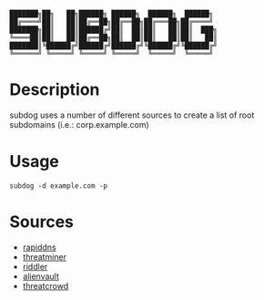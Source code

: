 ```

███████╗██╗   ██╗██████╗ ██████╗  ██████╗  ██████╗ 
██╔════╝██║   ██║██╔══██╗██╔══██╗██╔═══██╗██╔════╝ 
███████╗██║   ██║██████╔╝██║  ██║██║   ██║██║  ███╗
╚════██║██║   ██║██╔══██╗██║  ██║██║   ██║██║   ██║
███████║╚██████╔╝██████╔╝██████╔╝╚██████╔╝╚██████╔╝
╚══════╝ ╚═════╝ ╚═════╝ ╚═════╝  ╚═════╝  ╚═════╝  

```
       
# Description
subdog uses a number of different sources to create a list of root subdomains (i.e.: corp.example.com)                                         

# Usage
```
subdog -d example.com -p
```

# Sources 
- [rapiddns](https://rapiddns.io)
- [threatminer](https://api.threatminer.org) 
- [riddler](https://riddler.io)
- [alienvault](https://otx.alienvault.com)
- [threatcrowd](https://www.threatcrowd.org)
